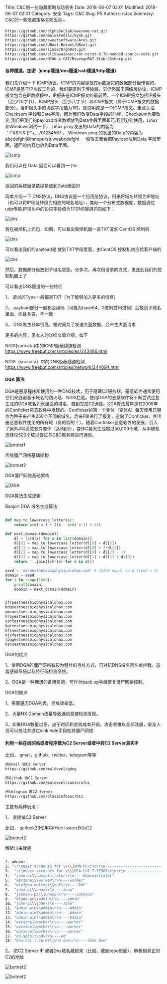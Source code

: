 Title: C&C的一些隐藏策略与防丢失
Date: 2018-06-07 02:01
Modified: 2018-06-07 02:01
Category: 安全
Tags: C&C
Slug: P5
Authors: nJcx
Summary: C&C的一些隐藏策略与防丢失~



#### 

```bash
https://github.com/alphaSeclab/awesome-rat.git
https://github.com/malwaredllc/byob.git
https://github.com/sweetsoftware/Ares.git
https://github.com/UBoat-Botnet/UBoat.git
https://github.com/sin5678/gh0st.git
https://github.com/alibawazeeer/rat-njrat-0.7d-modded-source-code.git
https://github.com/NYAN-x-CAT/RevengeRAT-Stub-CSsharp.git
```


#### 各种隧道，加密（icmp隧道/dns隧道/ssh隧道/http隧道）


我们先介绍一下 ICMP协议，ICMP的内容是放在ip数据包的数据部分里传输的，ICMP是基于IP协议工作的，我们要区别于传输层，它仍然属于网络层协议。ICMP报文包含在IP数据报中，IP报头在ICMP报文的最前面。一个ICMP报文包括IP报头（至少20字节）、ICMP报头（至少八字节）和ICMP报文（属于ICMP报文的数据部分）。当IP报头中的协议字段值为1时，就说明这是一个ICMP报文。重点关注 Checksum 字段和Data字段，因为我们改变Data字段的时候，Checksum也要改变,我们把我们的payload或者数据放到Data字段里面即可.我们分别使用，Linux和Windows测试一下， Linux ping 发出的Data的内容为 ：!\"#$%&'()*+,-./01234567  ， Windows ping 的发出的Data的内容为 abcdefghijklmnopqrstuvwabcdefghi. 一般攻击者会把Payload放到Data 字段里面，返回的内容也放到Data里面。


![icmp](../images/ishwireshark.jpeg)

我们可以在 Data 里面可以看到一个ls


![icmp](../images/wireshark1.jpeg)

返回的系统目录数据是放到Data里面的

简单介绍一下 DNS协议，DNS协议是一个应用层协议，用来将域名转换为IP地址（也可以将IP地址转换为相应的域名地址），类似一个分布式数据库，数据通过udp传输,IP报头中的协议字段值为17.DNS隧道抓包如下：

![dns](../images/WechatIMG26.jpeg)

我在被控机上抓包，如图，可以看出受控机器一直TXT请求 CentOS 控制机

![dns](../images/WechatIMG21.jpeg)

可以看出我们的payload是 放到TXT字段里面，由CentOS 控制机响应给客户端的

![dns](../images/WechatIMG23.jpeg)

然后，数据都分段放到子域名里面，分多次，再次用请求的方式，发送到我们的控制机器上了


可以看出DNS隧道的一些特征

1， 请求的Type一般都是TXT（为了能够加入更多的信息）

2， payload部分一般都会编码（可能为base64、2进制或16进制）后放到子域名里面，而且多变，不一致

3， DNS发生频率很高，短时间为了发送大量数据，会产生大量请求


更多的内容，见本人的详细文章介绍，如下

NIDS(suricata)中的ICMP隐蔽隧道检测
https://www.freebuf.com/articles/es/243486.html

NIDS（suricata）中的DNS隐蔽隧道检测
https://www.freebuf.com/articles/network/244094.html


#### DGA 算法

DGA是恶意程序所使用的一种DNS技术，用于隐藏C2服务器。恶意软件通常使用它们来逃避基于域名的防火墙、NIDS拦截。使用DGA的恶意软件将不断尝试连接生成的DGA域名列表里面的域名，直到完成C2通信。DGA算法最早是在2008年的Conficker恶意软件中发现的。Conficker的第一个变体（变体A）每天使用日期作为种子来产生250个不同的域名。后来FBI进行了报复，逆向了Conficker，并注册恶意软件使用的所有域（真的假的？）。随着Conficker恶意软件的发展，引入了另外4种恶意软件变体（从B到E），变体C每天生成超过50,000个域，从中随机选择仅500个域以尝试与C&C服务器进行通信。

![botnet1](../images/botnets1.png)

传统僵尸网络基础架构

![botnet2](../images/botnets2.png)

DGA僵尸网络基础架构


![DGA](../images/DGA.png)

DGA算法生成逻辑

Banjori  DGA 域名生成算法

```python

def map_to_lowercase_letter(s):
    return ord('a') + ((s - ord('a')) % 26)

def next_domain(domain):
    dl = [ord(x) for x in list(domain)]
    dl[0] = map_to_lowercase_letter(dl[0] + dl[3])
    dl[1] = map_to_lowercase_letter(dl[0] + 2*dl[1])
    dl[2] = map_to_lowercase_letter(dl[0] + dl[2] - 1)
    dl[3] = map_to_lowercase_letter(dl[1] + dl[2] + dl[3])
    return ''.join([chr(x) for x in dl])

seed = 'earnestnessbiophysicalohax.com' # 15372 equal to 0 (seed = 0)
domain = seed
for i in range(1000):
    print(domain)
    domain = next_domain(domain)

```

```bash

zfrpestnessbiophysicalohax.com
hdquestnessbiophysicalohax.com
umcuestnessbiophysicalohax.com
hrbyestnessbiophysicalohax.com
ysrtestnessbiophysicalohax.com
kgteestnessbiophysicalohax.com
hfsnestnessbiophysicalohax.com
njxfestnessbiophysicalohax.com
lpagestnessbiophysicalohax.com
kacuestnessbiophysicalohax.com

```


DGA的优点

1、使用DGA的僵尸网络有较为健壮的寻址方式，可对抗DNS域名黑名单拦截、态势感知系统以及特征码检测系统。

2、DGA是一种理想的备用信道，可作为back up手段恢复僵尸网络控制。

DGA的缺点

1、需要遍历DGA列表，寻址效率低。

2、大量NX Domain流量导致通信易被检测发现。

3、如果DGA数量过多，出于时间和金钱成本开销，攻击者难以全部注册，安全人员可以抢注并通过sink hole手段劫持僵尸网络



#### 利用一些在线网站或者程序做为C2 Server或者中转C2 Server真实IP


比如， gmail，github，twitter，telegram等等


```bash
用Gmail 做C2 Server
https://github.com/maldevel/gdog

```

```bash
用Github 做C2 Server
https://github.com/maldevel/canisrufus

```


```bash
用telegram 做C2 Server
https://github.com/blazeinfosec/bt2

```

主要有两种玩法：

1， 直接做C2 Server 

比如， getlook23使用GitHub Issues作为C2

![botnet2](../images/command_edit.png)


解析出来就是

```bash

1. whoami
2. "\r\nUser accounts for \\\\JOHN-PC\r\n\r\n-------------------------------------------------------------------------------\r\nAdministrator            Guest                    John                     \r\nThe command completed successfully.\r\n\r\n----John"
3.  "\r\nUser accounts for \\\\BEA-CHI-T-7PR01\r\n\r\n-------------------------------------------------------------------------------\r\n5upervisor               Administrator            Guest                    \r\nJohn Doe                 \r\nThe command completed successfully.\r\n\r\n----John Doe"
4.  "john-pc\\administrator\r\n----Administrator"
5.  "warzone1\\worker\r\n----worker"
6.  "win7pro-maltest\\buf\r\n----BUF"
7.  "anna-pc\\anna\r\n----anna"
8.  "johnson-pc\\johnson\r\n----Johnson"
9.  "klone-pc\\admin\r\n----admin"
10. "john-pc\\john\r\n----John"
11. "admin-win7\admin\r\n----Admin"
12. "admin-win7\admin\r\n----Admin"
13. "admin-win7\admin\r\n----Admin"
14. "warzone1\worker\r\n----worker"
15. "warzone1\worker\r\n----worker"
16. "warzone1\worker\r\n----worker"
17. "od-sploit\od\r\n----od"
18. "bea-chi-t-7pr01\john doe\r\n----John Doe"

```


2， 把C2 Server IP 或者Dns域名藏起来（比如，藏到repo里面），解析到真正的C2的地址


![botnet2](../images/winnti-github-5.png)

![botnet2](../images/WeChat3f.png)
















